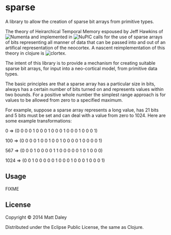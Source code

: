 # sparse

A library to allow the creation of sparse bit arrays from primitive types.

The theory of Heirarchical Temporal Memory espoused by Jeff Hawkins of
![Numenta](http://numenta.com) and implemented in
![NuPIC](http://github.com/numenta/nupic) calls for the use of sparse arrays of
bits representing all manner of data that can be passed into and out of an
artifical representation of the neocortex. A nascent reimplementation of
this theory in clojure is ![clortex](http://github.com/fergalbyrne/clortex).

The intent of this library is to provide a mechanism for creating suitable 
sparse bit arrays, for input into a neo-cortical model, from primitive data types.

The basic principles are that a sparse array has a particular size in bits, always has
a certain number of bits turned on and represents values within two bounds. For a
positive whole number the simplest range approach is for values to be allowed from
zero to a specified maximum.

For example, suppose a sparse array represents a long value, has 21 bits and
5 bits must be set and can deal with a value from zero to 1024. Here
are some example transformations:

   0 => (0 0 0 0 1 0 0 0 1 0 0 0 1 0 0 0 1 0 0 0 1)
 
 100 => (0 0 0 0 1 0 0 1 0 0 1 0 0 0 0 1 0 0 0 0 1)

 567 => (0 0 0 1 0 0 0 0 1 1 0 0 0 0 0 1 0 1 0 0 0)

1024 => (0 0 1 0 0 0 0 0 1 0 0 0 1 0 0 0 1 0 0 0 1)

## Usage

FIXME

## License

Copyright © 2014 Matt Daley

Distributed under the Eclipse Public License, the same as Clojure.
